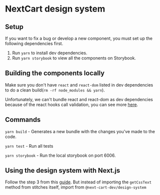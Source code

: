 # NextCart design system

## Setup

If you want to fix a bug or develop a new component, you must set up the following dependencies first.

1. Run `yarn` to install dev dependencies.
2. Run `yarn storybook` to view all the components on Storybook.

## Building the components locally

Make sure you don't have `react` and `react-dom` listed in dev dependencies to do a clean build(`rm -rf node_modules && yarn`).

Unfortunately, we can't bundle react and react-dom as dev dependencies because of the react hooks call validation, you can see more [here](https://reactjs.org/warnings/invalid-hook-call-warning.html#duplicate-react).

## Commands

`yarn build` - Generates a new bundle with the changes you've made to the code.

`yarn test` - Run all tests

`yarn storybook` - Run the local storybook on port 6006.

## Using the design system with Next.js

Follow the step 3 from this [guide](https://stitches.dev/blog/using-nextjs-with-stitches#step-3-ssr). But instead of importing the `getCssText` method from stitches itself, import from `@next-cart-dev/design-system`
